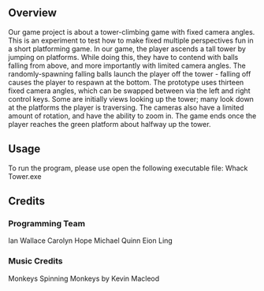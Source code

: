 ## Overview
Our game project is about a tower-climbing game with fixed camera angles. This is an experiment to test how to make fixed multiple perspectives fun in a short platforming game.
In our game, the player ascends a tall tower by jumping on platforms.  While doing this, they have to contend with balls falling from above, and more importantly with limited camera angles. The randomly-spawning falling balls launch the player off the tower - falling off causes the player to respawn at the bottom. The prototype uses thirteen fixed camera angles, which can be swapped between via the left and right control keys. Some are initially views looking up the tower; many look down at the platforms the player is traversing. The cameras also have a limited amount of rotation, and have the ability to zoom in. The game ends once the player reaches the green platform about halfway up the tower.

## Usage 
To run the program, please use open the following executable file:
Whack Tower.exe

## Credits
### Programming Team
Ian Wallace
Carolyn Hope
Michael Quinn
Eion Ling

### Music Credits
Monkeys Spinning Monkeys by Kevin Macleod
